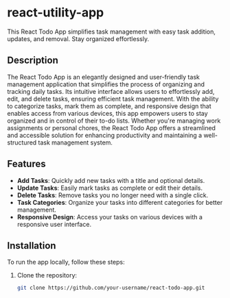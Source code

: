 # react-utility-app
This React Todo App simplifies task management with easy task addition, updates, and removal. Stay organized effortlessly.


## Description

The React Todo App is an elegantly designed and user-friendly task management application that simplifies the process of organizing and tracking daily tasks. Its intuitive interface allows users to effortlessly add, edit, and delete tasks, ensuring efficient task management. With the ability to categorize tasks, mark them as complete, and responsive design that enables access from various devices, this app empowers users to stay organized and in control of their to-do lists. Whether you're managing work assignments or personal chores, the React Todo App offers a streamlined and accessible solution for enhancing productivity and maintaining a well-structured task management system.


## Features

- **Add Tasks**: Quickly add new tasks with a title and optional details.
- **Update Tasks**: Easily mark tasks as complete or edit their details.
- **Delete Tasks**: Remove tasks you no longer need with a single click.
- **Task Categories**: Organize your tasks into different categories for better management.
- **Responsive Design**: Access your tasks on various devices with a responsive user interface.


## Installation

To run the app locally, follow these steps:

1. Clone the repository:

   ```bash
   git clone https://github.com/your-username/react-todo-app.git
